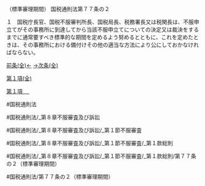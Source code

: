 （標準審理期間）
国税通則法第７７条の２

１　国税庁長官、国税不服審判所長、国税局長、税務署長又は税関長は、不服申立てがその事務所に到達してから当該不服申立てについての決定又は裁決をするまでに通常要すべき標準的な期間を定めるよう努めるとともに、これを定めたときは、その事務所における備付けその他の適当な方法により公にしておかなければならない。

[前条(全)←](国税通則法＿＿＿＿＿第７７条_.md)    [→次条(全)](国税通則法＿＿＿＿＿第７８条_.md)

[第１項(全)](国税通則法＿＿＿＿＿第７７条の２第１項_.md)  

[第１項 　 ](国税通則法＿＿＿＿＿第７７条の２第１項.md)  

#国税通則法

#国税通則法/_第８章不服審査及び訴訟

#国税通則法/_第８章不服審査及び訴訟/_第１節不服審査

#国税通則法/_第８章不服審査及び訴訟/_第１節不服審査/_第１款総則

#国税通則法/_第８章不服審査及び訴訟/_第１節不服審査/_第１款総則/第７７条の２（標準審理期間）

#国税通則法/第７７条の２（標準審理期間）

